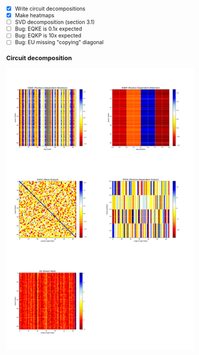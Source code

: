 - [x] Write circuit decompositions
- [x] Make heatmaps
- [ ] SVD decomposition (section 3.1)
- [ ] Bug: EQKE is 0.1x expected
- [ ] Bug: EQKP is 10x expected
- [ ] Bug: EU missing "copying" diagonal

### Circuit decomposition


![Heatmap grid but it's buggy](heatmap_grid.png)

